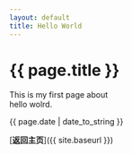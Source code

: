 ```yaml
---
layout: default  
title: Hello World  
---
```


# {{ page.title }}
This is my first page about  
    hello wolrd.  

{{ page.date | date_to_string }}  

[**返回主页**]({{ site.baseurl }})  
